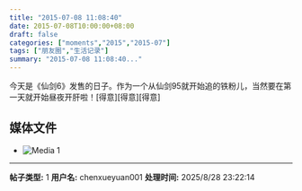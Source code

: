```yaml
---
title: "2015-07-08 11:08:40"
date: 2015-07-08T10:00:00+08:00
draft: false
categories: ["moments","2015","2015-07"]
tags: ["朋友圈","生活记录"]
summary: "2015-07-08 11:08:40..."
---
```


今天是《仙剑6》发售的日子。作为一个从仙剑95就开始追的铁粉儿，当然要在第一天就开始昼夜开肝啦！[得意][得意][得意]

## 媒体文件

- ![Media 1](/Moments/photos/2015-07-08/201507081108400.jpg)

---

**帖子类型:** 1
**用户名:** chenxueyuan001
**处理时间:** 2025/8/28 23:22:14